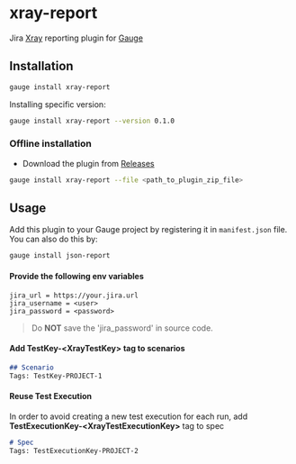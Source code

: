 # xray-report 
  
Jira [Xray](https://www.getxray.app/) reporting plugin for [Gauge](http://gauge.org)  

Installation
------------

```bash
gauge install xray-report
```

Installing specific version:

```bash
gauge install xray-report --version 0.1.0
```

### Offline installation
* Download the plugin from [Releases](https://github.com/jbadeau/xray-report/releases)

```bash
gauge install xray-report --file <path_to_plugin_zip_file>
```

Usage
-----

Add this plugin to your Gauge project by registering it in `manifest.json` file. You can also do this by:

```bash
gauge install json-report
```

#### Provide the following env variables
```properties
jira_url = https://your.jira.url
jira_username = <user>
jira_password = <password>
```
> Do **NOT** save the 'jira_password' in source code.

#### Add **TestKey-\<XrayTestKey>** tag to scenarios

```markdown  
## Scenario
Tags: TestKey-PROJECT-1
```

#### Reuse Test Execution

In order to avoid creating a new test execution for each run, add **TestExecutionKey-\<XrayTestExecutionKey>** tag to spec 

```markdown  
# Spec
Tags: TestExecutionKey-PROJECT-2
```

